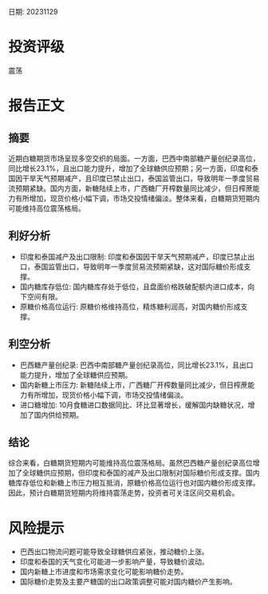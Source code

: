 
日期: 20231129

# 投资评级

震荡

# 报告正文

## 摘要

近期白糖期货市场呈现多空交织的局面。一方面，巴西中南部糖产量创纪录高位，同比增长23.1%，且出口能力提升，增加了全球糖供应预期；另一方面，印度和泰国因干旱天气预期减产，且印度已禁止出口，泰国监管出口，导致明年一季度贸易流预期紧缺。国内方面，新糖陆续上市，广西糖厂开榨数量同比减少，但日榨蔗能力有所增加，现货价格小幅下调，市场交投情绪偏淡。整体来看，白糖期货短期内可能维持高位震荡格局。

## 利好分析

* 印度和泰国减产及出口限制: 印度和泰国因干旱天气预期减产，印度已禁止出口，泰国监管出口，导致明年一季度贸易流预期紧缺，这对国际糖价形成支撑。
* 国内糖库存低位: 国内糖库存处于低位，且盘面价格跌破配额内进口成本，向下空间有限。
* 原糖价格高位运行: 原糖价格维持高位，精炼糖利润高，对国内糖价形成支撑。

## 利空分析

* 巴西糖产量创纪录: 巴西中南部糖产量创纪录高位，同比增长23.1%，且出口能力提升，增加了全球糖供应预期。
* 国内新糖上市压力: 新糖陆续上市，广西糖厂开榨数量同比减少，但日榨蔗能力有所增加，现货价格小幅下调，市场交投情绪偏淡。
* 进口糖增加: 10月食糖进口数据同比、环比显著增长，缓解国内缺糖状况，增加了国内供给预期。

## 结论

综合来看，白糖期货短期内可能维持高位震荡格局。虽然巴西糖产量创纪录高位增加了全球糖供应预期，但印度和泰国的减产及出口限制对国际糖价形成支撑。国内糖库存低位和新糖上市压力相互抵消，原糖价格高位运行也对国内糖价形成支撑。因此，预计白糖期货短期内将维持震荡走势，投资者可关注区间交易机会。

# 风险提示

* 巴西出口物流问题可能导致全球糖供应紧张，推动糖价上涨。
* 印度和泰国的天气变化可能进一步影响产量，导致糖价波动。
* 国内新糖上市进度和市场需求变化可能影响糖价走势。
* 国际糖价走势及主要产糖国的出口政策调整可能对国内糖价产生影响。
